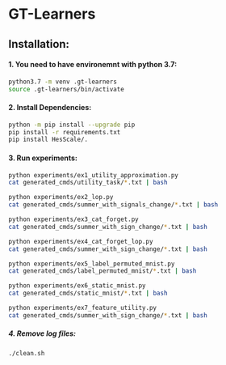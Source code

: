 # GT-Learners

## Installation:
#### 1. You need to have environemnt with python 3.7:
``` sh
python3.7 -m venv .gt-learners
source .gt-learners/bin/activate
```
#### 2. Install Dependencies:
```sh
python -m pip install --upgrade pip
pip install -r requirements.txt 
pip install HesScale/.
```

#### 3. Run experiments:
```sh
python experiments/ex1_utility_approximation.py
cat generated_cmds/utility_task/*.txt | bash

python experiments/ex2_lop.py
cat generated_cmds/summer_with_signals_change/*.txt | bash

python experiments/ex3_cat_forget.py
cat generated_cmds/summer_with_sign_change/*.txt | bash

python experiments/ex4_cat_forget_lop.py
cat generated_cmds/summer_with_sign_change/*.txt | bash

python experiments/ex5_label_permuted_mnist.py
cat generated_cmds/label_permuted_mnist/*.txt | bash

python experiments/ex6_static_mnist.py
cat generated_cmds/static_mnist/*.txt | bash

python experiments/ex7_feature_utility.py
cat generated_cmds/summer_with_sign_change/*.txt | bash
```

##### 4. Remove log files:
```sh
./clean.sh
```